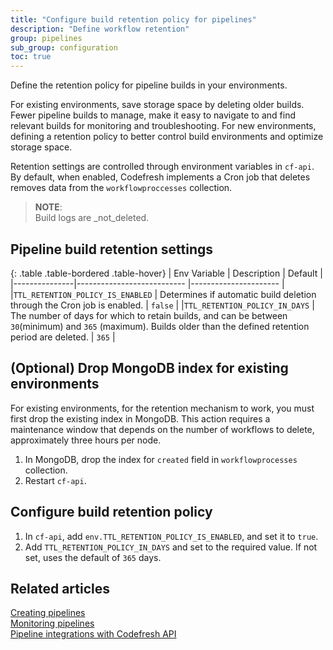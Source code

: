 ```yaml
---
title: "Configure build retention policy for pipelines"
description: "Define workflow retention"
group: pipelines
sub_group: configuration
toc: true
---
```


Define the retention policy for pipeline builds in your environments. 

For existing environments, save storage space by deleting older builds. Fewer pipeline builds to manage, make it easy to navigate to and find relevant builds for monitoring and troubleshooting. 
For new environments, defining a retention policy to better control build environments and optimize storage space. 

Retention settings are controlled through environment variables in `cf-api`. By default, when enabled, Codefresh implements a Cron job that deletes removes data from the `workflowproccesses` collection. 

>**NOTE**:  
>Build logs are _not_deleted.


## Pipeline build retention settings


{: .table .table-bordered .table-hover}
| Env Variable   | Description             | Default                |
|---------------|--------------------------- |----------------------  |
|`TTL_RETENTION_POLICY_IS_ENABLED` | Determines if automatic build deletion through the Cron job is enabled.         | `false`                 |
|`TTL_RETENTION_POLICY_IN_DAYS`    | The number of days for which to retain builds, and can be between `30`(minimum) and `365` (maximum). Builds older than the defined retention period are deleted.  | `365`              |



## (Optional) Drop MongoDB index for existing environments

For existing environments, for the retention mechanism to work, you must first drop the existing index in MongoDB. This action requires a maintenance window that depends on the number of workflows to delete, approximately three hours per node. 

1. In MongoDB, drop the index for `created` field in `workflowprocesses` collection.
1. Restart `cf-api`.

## Configure build retention policy
1. In `cf-api`, add `env.TTL_RETENTION_POLICY_IS_ENABLED`, and set it to `true`.
1. Add `TTL_RETENTION_POLICY_IN_DAYS` and set to the required value. If not set, uses the default of `365` days.
   
## Related articles
[Creating pipelines]({{site.baseurl}}/docs/pipelines/pipelines/)  
[Monitoring pipelines]({{site.baseurl}}/docs/pipelines/monitoring-pipelines/)  
[Pipeline integrations with Codefresh API]({{site.baseurl}}/docs/integrations/codefresh-api/)  